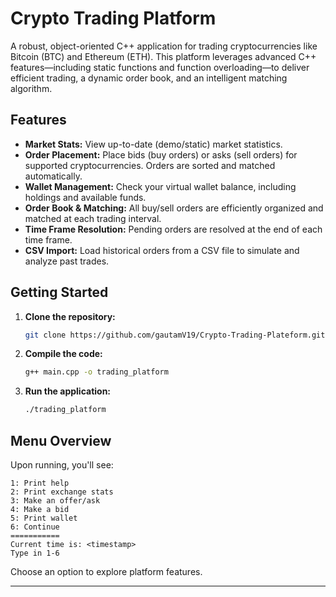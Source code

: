 # Crypto Trading Platform

A robust, object-oriented C++ application for trading cryptocurrencies like Bitcoin (BTC) and Ethereum (ETH). This platform leverages advanced C++ features—including static functions and function overloading—to deliver efficient trading, a dynamic order book, and an intelligent matching algorithm.

## Features

- **Market Stats:** View up-to-date (demo/static) market statistics.
- **Order Placement:** Place bids (buy orders) or asks (sell orders) for supported cryptocurrencies. Orders are sorted and matched automatically.
- **Wallet Management:** Check your virtual wallet balance, including holdings and available funds.
- **Order Book & Matching:** All buy/sell orders are efficiently organized and matched at each trading interval.
- **Time Frame Resolution:** Pending orders are resolved at the end of each time frame.
- **CSV Import:** Load historical orders from a CSV file to simulate and analyze past trades.

## Getting Started

1. **Clone the repository:**
    ```bash
    git clone https://github.com/gautamV19/Crypto-Trading-Plateform.git
    ```
2. **Compile the code:**
    ```bash
    g++ main.cpp -o trading_platform
    ```
3. **Run the application:**
    ```bash
    ./trading_platform
    ```

## Menu Overview

Upon running, you'll see:

```
1: Print help
2: Print exchange stats
3: Make an offer/ask
4: Make a bid
5: Print wallet
6: Continue
===========
Current time is: <timestamp>
Type in 1-6
```

Choose an option to explore platform features.

---
